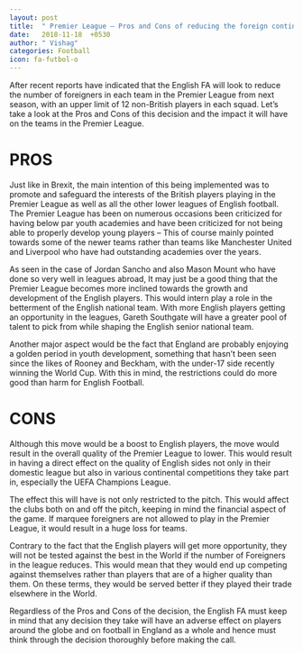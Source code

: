 ```yaml
---
layout: post
title:  " Premier League – Pros and Cons of reducing the foreign contingent in teams."
date:   2018-11-18  +0530
author: " Vishag"
categories: Football
icon: fa-futbol-o
--- 
```


After recent reports have indicated that the English FA will look to reduce the number of foreigners in each team in the Premier League from next season, with an upper limit of 12 non-British players in each squad. 
Let’s take a look at the Pros and Cons of this decision and the impact it will have on the teams in the Premier League.

# PROS

Just like in Brexit, the main intention of this being implemented was to promote and safeguard the interests of the British players playing in the Premier League as well as all the other lower leagues of English football. The Premier League has been on numerous occasions been criticized for having below par youth academies and have been criticized for not being able to properly develop young players – This of course mainly pointed towards some of the newer teams rather than teams like Manchester United and Liverpool who have had outstanding academies over the years. 

As seen in the case of Jordan Sancho and also Mason Mount who have done so very well in leagues abroad, It may just be a good thing that the Premier League becomes more inclined towards the growth and development of the English players. This would intern play a role in the betterment of the English national team. With more English players getting an opportunity in the leagues, Gareth Southgate will have a greater pool of talent to pick from while shaping the English senior national team. 

Another major aspect would be the fact that England are probably enjoying a golden period in youth development, something that hasn’t been seen since the likes of Rooney and Beckham, with the under-17 side recently winning the World Cup. With this in mind, the restrictions could do more good than harm for English Football. 

 

# CONS

Although this move would be a boost to English players, the move would result in the overall quality of the Premier League to lower. This would result in having a direct effect on the quality of English sides not only in their domestic league but also in various continental competitions they take part in, especially the UEFA Champions League. 

The effect this will have is not only restricted to the pitch. This would affect the clubs both on and off the pitch, keeping in mind the financial aspect of the game. If marquee foreigners are not allowed to play in the Premier League, it would result in a huge loss for teams.

Contrary to the fact that the English players will get more opportunity, they will not be tested against the best in the World if the number of Foreigners in the league reduces. This would mean that they would end up competing against themselves rather than players that are of a higher quality than them. On these terms, they would be served better if they played their trade elsewhere in the World.

Regardless of the Pros and Cons of the decision, the English FA must keep in mind that any decision they take will have an adverse effect on players around the globe and on football in England as a whole and hence must think through the decision thoroughly before making the call. 